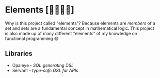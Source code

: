 Elements  [:seedling::droplet::dash::fire:]
========

Why is this project called "elements"? Because elements are *members* of a set and sets are a fundamental concept in mathematical logic. This project is also made up of many different "elements" of my knowledge on functional programming :smile:

Libraries
---------
* Opaleye - _SQL generating DSL_
* Servant - _type-safe DSL for APIs_
